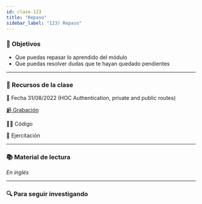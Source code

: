 ```yaml
---
id: clase-123
title: "Repaso"
sidebar_label: "123) Repaso"
---
```


### 🏁 Objetivos

- Que puedas repasar lo aprendido del módulo
- Que puedas resolver dudas que te hayan quedado pendientes

---

### 🚀 Recursos de la clase

📆 Fecha 31/08/2022 (HOC Authentication, private and public routes)

[📹 Grabación](https://us02web.zoom.us/rec/share/zA_pu4yrZafEeGSqzw8Tf8_ZQisVxDM-AHY6HQ8O0eExHFYuwhjYTwmWU-dtN3Wj.TO8uYTh-auWPUDMC?startTime=1661984461000)

👩‍💻 Código

💪 Ejercitación

---

### 📚 Material de lectura

_En inglés_

---

### 🔍 Para seguir investigando
